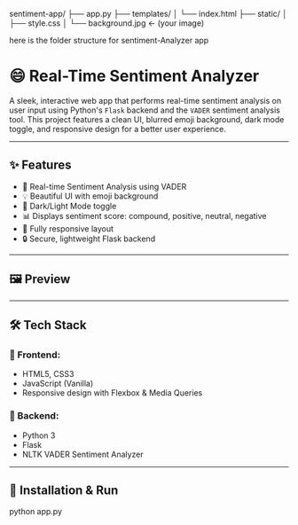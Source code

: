 sentiment-app/
├── app.py
├── templates/
│   └── index.html
├── static/
│   ├── style.css
│   └── background.jpg  ← (your image)

here is the folder structure for sentiment-Analyzer app

# 😄 Real-Time Sentiment Analyzer

A sleek, interactive web app that performs real-time sentiment analysis on user input using Python's `Flask` backend and the `VADER` sentiment analysis tool. This project features a clean UI, blurred emoji background, dark mode toggle, and responsive design for a better user experience.

---

## ✨ Features

- 🎯 Real-time Sentiment Analysis using VADER
- 💡 Beautiful UI with emoji background
- 🌙 Dark/Light Mode toggle
- 📊 Displays sentiment score: compound, positive, neutral, negative
- 📱 Fully responsive layout
- 🔒 Secure, lightweight Flask backend

---

## 🖼️ Preview


---

## 🛠️ Tech Stack

### 🔧 Frontend:
- HTML5, CSS3
- JavaScript (Vanilla)
- Responsive design with Flexbox & Media Queries

### 🧠 Backend:
- Python 3
- Flask
- NLTK VADER Sentiment Analyzer

---

## 🚀 Installation & Run
 python app.py

